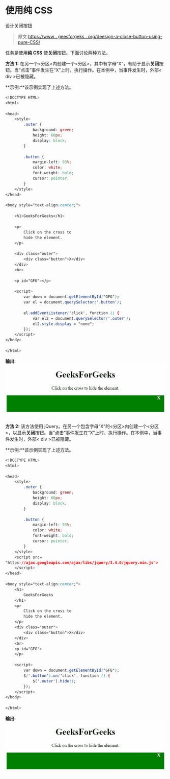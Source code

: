# 使用纯 CSS

设计关闭按钮

> 原文:[https://www . geesforgeks . org/deesign-a-close-button-using-pure-CSS/](https://www.geeksforgeeks.org/deesign-a-close-button-using-pure-css/)

任务是使用**纯 CSS** 使**关闭**按钮。下面讨论两种方法。

**方法 1:** 在另一个<分区>内创建一个<分区>，其中有字母“X”，有助于显示**关闭**按钮。当“点击”事件发生在“X”上时，执行操作。在本例中，当事件发生时，外部< div >已被隐藏。

**示例:**该示例实现了上述方法。

```css
<!DOCTYPE HTML>
<html>

<head>
    <style>
        .outer {
            background: green;
            height: 60px;
            display: block;
        }

        .button {
            margin-left: 93%;
            color: white;
            font-weight: bold;
            cursor: pointer;
        }
    </style>
</head>

<body style="text-align:center;">

    <h1>GeeksForGeeks</h1>

    <p>
        Click on the cross to 
        hide the element.
    </p>

    <div class="outer">
        <div class="button">X</div>
    </div>
    <br>

    <p id="GFG"></p>

    <script>
        var down = document.getElementById("GFG");
        var el = document.querySelector('.button');

        el.addEventListener('click', function () {
            var el2 = document.querySelector('.outer');
            el2.style.display = "none";
        });
    </script>
</body>

</html>
```

**输出:**
![](img/255fa91fbfdc0d3c9e8ac5e8da90da39.png)

**方法 2:** 该方法使用 jQuery。在另一个包含字母“X”的<分区>内创建一个<分区>，以显示**关闭**按钮。当“点击”事件发生在“X”上时，执行操作。在本例中，当事件发生时，外部< div >已被隐藏。

**示例:**该示例实现了上述方法。

```css
<!DOCTYPE HTML>
<html>

<head>
    <style>
        .outer {
            background: green;
            height: 60px;
            display: block;
        }

        .button {
            margin-left: 93%;
            color: white;
            font-weight: bold;
            cursor: pointer;
        }
    </style>
    <script src=
"https://ajax.googleapis.com/ajax/libs/jquery/3.4.0/jquery.min.js">
    </script>
</head>

<body style="text-align:center;">
    <h1>
        GeeksForGeeks
    </h1>
    <p>
        Click on the cross to 
        hide the element.
    </p>
    <div class="outer">
        <div class="button">X</div>
    </div>
    <br>
    <p id="GFG">
    </p>

    <script>
        var down = document.getElementById("GFG");
        $('.button').on('click', function () {
            $('.outer').hide();
        });
    </script>
</body>

</html>
```

**输出:**
![](img/255fa91fbfdc0d3c9e8ac5e8da90da39.png)